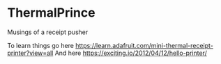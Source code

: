 # ThermalPrince
Musings of a receipt pusher

To learn things go here https://learn.adafruit.com/mini-thermal-receipt-printer?view=all
And here https://exciting.io/2012/04/12/hello-printer/
